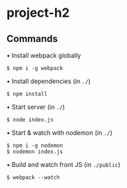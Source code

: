 # project-h2

## Commands


• Install webpack globally
```
$ npm i -g webpack
```

• Install dependencies (in `./`)
```
$ npm install
```

• Start server (in `./`)
```
$ node index.js
```

• Start & watch with nodemon (in `./`)
```
$ npm i -g nodemon
$ nodemon index.js
```

• Build and watch front JS (in `./public`)
```
$ webpack --watch
```

